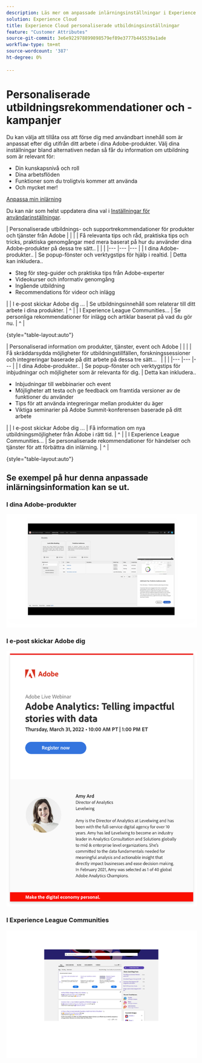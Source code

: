 ```yaml
---
description: Läs mer om anpassade inlärningsinställningar i Experience Cloud. På så sätt kan kunderna få personlig hjälp och reklam via e-post, i sina Adobe Experience Cloud-produkter och inom Adobe Experience League Communities baserat på användningsdata.
solution: Experience Cloud
title: Experience Cloud personaliserade utbildningsinställningar
feature: "Customer Attributes"
source-git-commit: 3e6e922978899898579ef89e3777b445539a1ade
workflow-type: tm+mt
source-wordcount: '387'
ht-degree: 0%

---
```


# Personaliserade utbildningsrekommendationer och -kampanjer

Du kan välja att tillåta oss att förse dig med användbart innehåll som är anpassat efter dig utifrån ditt arbete i dina Adobe-produkter. Välj dina inställningar bland alternativen nedan så får du information om utbildning som är relevant för:

* Din kunskapsnivå och roll
* Dina arbetsflöden
* Funktioner som du troligtvis kommer att använda
* Och mycket mer!

[Anpassa min inlärning](https://experience.adobe.com/?shell_forceuserconsent=true#/home)

Du kan när som helst uppdatera dina val i [Inställningar för användarinställningar](https://experience.adobe.com/preferences/).

| Personaliserade utbildnings- och supportrekommendationer för produkter och tjänster från Adobe |  |  |
| Få relevanta tips och råd, praktiska tips och tricks, praktiska genomgångar med mera baserat på hur du använder dina Adobe-produkter på dessa tre sätt.. |  |  |
|--- |--- |--- |
| I dina Adobe-produkter.. | Se popup-fönster och verktygstips för hjälp i realtid. | Detta kan inkludera.. <ul><li>Steg för steg-guider och praktiska tips från Adobe-experter</li> <li>Videokurser och informativ genomgång</li> <li>Ingående utbildning</li> <li>Recommendations för videor och inlägg</li></ul> |
| I e-post skickar Adobe dig ... | Se utbildningsinnehåll som relaterar till ditt arbete i dina produkter. | ^ |
| I Experience League Communities... | Se personliga rekommendationer för inlägg och artiklar baserat på vad du gör nu. | ^ |

{style=&quot;table-layout:auto&quot;}

| Personaliserad information om produkter, tjänster, event och Adobe |  |  |
| Få skräddarsydda möjligheter för utbildningstillfällen, forskningssessioner och integreringar baserade på ditt arbete på dessa tre sätt...   |  |  |
|--- |--- |--- |
| I dina Adobe-produkter.. | Se popup-fönster och verktygstips för inbjudningar och möjligheter som är relevanta för dig. | Detta kan inkludera.. <ul><li>Inbjudningar till webbinarier och event</li> <li>Möjligheter att testa och ge feedback om framtida versioner av de funktioner du använder</li> <li>Tips för att använda integreringar mellan produkter du äger</li> <li>Viktiga seminarier på Adobe Summit-konferensen baserade på ditt arbete</li></ul> |
| I e-post skickar Adobe dig ... | Få information om nya utbildningsmöjligheter från Adobe i rätt tid. | ^ |
| I Experience League Communities... | Se personaliserade rekommendationer för händelser och tjänster för att förbättra din inlärning. | ^ |

{style=&quot;table-layout:auto&quot;}

## Se exempel på hur denna anpassade inlärningsinformation kan se ut.


### I dina Adobe-produkter

![](assets/personalized-learning-in-product.gif)

### I e-post skickar Adobe dig

![](assets/personalized-learning-email.png)

### I Experience League Communities

![](assets/personalized-learning-communities.png)
